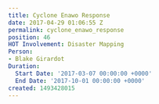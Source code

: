 ```yaml
---
title: Cyclone Enawo Response
date: 2017-04-29 01:06:55 Z
permalink: cyclone_enawo_response
position: 46
HOT Involvement: Disaster Mapping
Person:
- Blake Girardot
Duration:
  Start Date: '2017-03-07 00:00:00 +0000'
  End Date: '2017-10-01 00:00:00 +0000'
created: 1493428015
---
```


